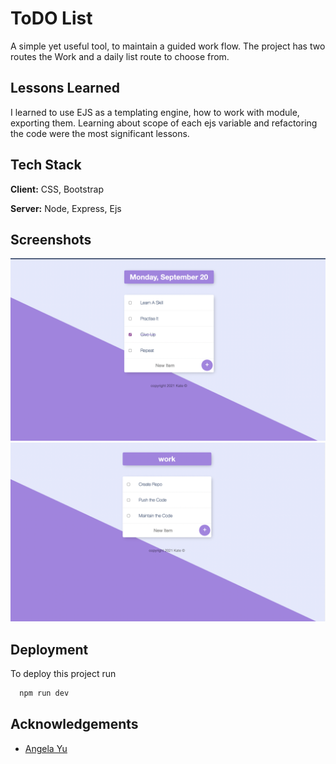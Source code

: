 
# ToDO List

A simple yet useful tool, to maintain a guided work flow. The project has two routes the Work and a daily list route to choose from.

## Lessons Learned

I learned to use EJS as a templating engine, how to work with module, exporting them. Learning about scope of each ejs variable and refactoring the code were the most significant lessons.

## Tech Stack

**Client:** CSS, Bootstrap

**Server:** Node, Express, Ejs

## Screenshots

![To-Day list Screenshot](https://github.com/khyatigupta369/TodoLIst/blob/main/ScreenShots/Screenshot%202021-09-20%20at%2012.25.32%20AM.png)
![Work list Screenshot](https://github.com/khyatigupta369/TodoLIst/blob/main/ScreenShots/Screenshot%202021-09-20%20at%2012.26.27%20AM.png)

## Deployment

To deploy this project run

```bash
  npm run dev
```
  
## Acknowledgements

 - [Angela Yu ](https://www.udemy.com/course/the-complete-web-development-bootcamp/)
